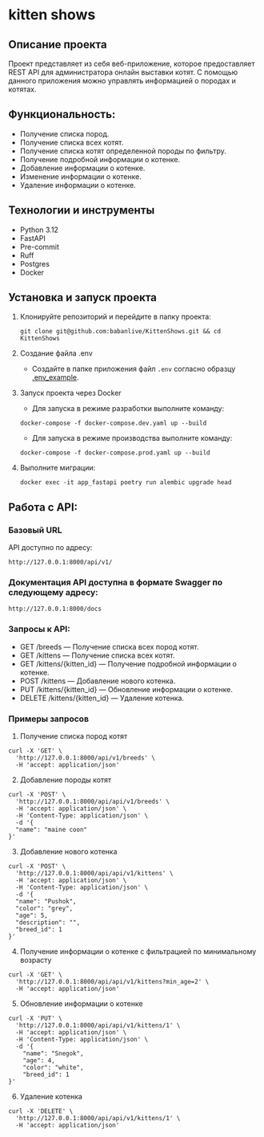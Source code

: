 # kitten shows

## Описание проекта

Проект представляет из себя веб-приложение, которое предоставляет REST API для администратора онлайн выставки котят. С помощью данного приложения можно управлять информацией о породах и котятах.

## Функциональность:

- Получение списка пород.
- Получение списка всех котят.
- Получение списка котят определенной породы по фильтру.
- Получение подробной информации о котенке.
- Добавление информации о котенке.
- Изменение информации о котенке.
- Удаление информации о котенке.

## Технологии и инструменты

- Python 3.12
- FastAPI
- Pre-commit
- Ruff
- Postgres
- Docker

## Установка и запуск проекта

1. Клонируйте репозиторий и перейдите в папку проекта:

    ```shell
    git clone git@github.com:babanlive/KittenShows.git && cd KittenShows
    ```

2. Создание файла .env
   - Создайте в папке приложения файл `.env` согласно образцу [.env_example](.env.example).

3. Запуск проекта через Docker
   - Для запуска в режиме разработки выполните команду:

    ```shell
    docker-compose -f docker-compose.dev.yaml up --build
    ```

   - Для запуска в режиме производства выполните команду:

    ```shell
    docker-compose -f docker-compose.prod.yaml up --build
    ```

4. Выполните миграции:

    ```shell
    docker exec -it app_fastapi poetry run alembic upgrade head
    ```

## Работа с API:

### Базовый URL

API доступно по адресу:

```shell
http://127.0.0.1:8000/api/v1/
```

### Документация API доступна в формате Swagger по следующему адресу:

```shell
http://127.0.0.1:8000/docs
```
### Запросы к API:

- GET /breeds — Получение списка всех пород котят.
- GET /kittens — Получение списка всех котят.
- GET /kittens/{kitten_id} — Получение подробной информации о котенке.
- POST /kittens — Добавление нового котенка.
- PUT /kittens/{kitten_id} — Обновление информации о котенке.
- DELETE /kittens/{kitten_id} — Удаление котенка.


### Примеры запросов
1. Получение списка пород котят

```shell
curl -X 'GET' \
  'http://127.0.0.1:8000/api/v1/breeds' \
  -H 'accept: application/json'
  ```

2. Добавление породы котят
```shell
curl -X 'POST' \
  'http://127.0.0.1:8000/api/api/v1/breeds' \
  -H 'accept: application/json' \
  -H 'Content-Type: application/json' \
  -d '{
  "name": "maine coon"
}'
 ```

3. Добавление нового котенка

```shell
curl -X 'POST' \
  'http://127.0.0.1:8000/api/api/v1/kittens' \
  -H 'accept: application/json' \
  -H 'Content-Type: application/json' \
  -d '{
  "name": "Pushok",
  "color": "grey",
  "age": 5,
  "description": "",
  "breed_id": 1
}'
 ```

 4. Получение информации о котенке с фильтрацией по минимальному возрасту

```shell
curl -X 'GET' \
  'http://127.0.0.1:8000/api/api/v1/kittens?min_age=2' \
  -H 'accept: application/json'
 ```
 
  5. Обновление информации о котенке

```shell
curl -X 'PUT' \
  'http://127.0.0.1:8000/api/api/v1/kittens/1' \
  -H 'accept: application/json' \
  -H 'Content-Type: application/json' \
  -d '{
    "name": "Snegok",
    "age": 4,
    "color": "white",
    "breed_id": 1
}'
 ```
 
6. Удаление котенка

```shell
curl -X 'DELETE' \
  'http://127.0.0.1:8000/api/api/v1/kittens/1' \
  -H 'accept: application/json'
 ```

